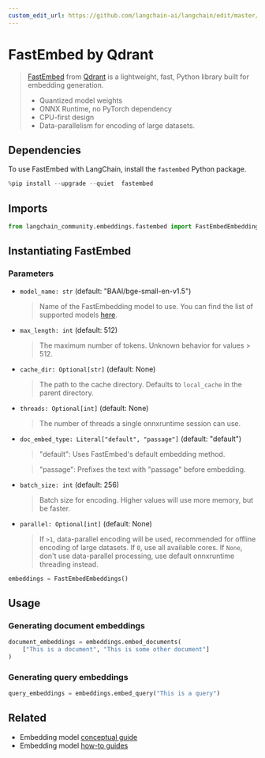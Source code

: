 ```yaml
---
custom_edit_url: https://github.com/langchain-ai/langchain/edit/master/docs/docs/integrations/text_embedding/fastembed.ipynb
---
```

# FastEmbed by Qdrant

>[FastEmbed](https://qdrant.github.io/fastembed/) from [Qdrant](https://qdrant.tech) is a lightweight, fast, Python library built for embedding generation. 
>
>- Quantized model weights
>- ONNX Runtime, no PyTorch dependency
>- CPU-first design
>- Data-parallelism for encoding of large datasets.

## Dependencies

To use FastEmbed with LangChain, install the `fastembed` Python package.


```python
%pip install --upgrade --quiet  fastembed
```

## Imports


```python
from langchain_community.embeddings.fastembed import FastEmbedEmbeddings
```

## Instantiating FastEmbed
   
### Parameters
- `model_name: str` (default: "BAAI/bge-small-en-v1.5")
    > Name of the FastEmbedding model to use. You can find the list of supported models [here](https://qdrant.github.io/fastembed/examples/Supported_Models/).

- `max_length: int` (default: 512)
    > The maximum number of tokens. Unknown behavior for values > 512.

- `cache_dir: Optional[str]` (default: None)
    > The path to the cache directory. Defaults to `local_cache` in the parent directory.

- `threads: Optional[int]` (default: None)
    > The number of threads a single onnxruntime session can use.

- `doc_embed_type: Literal["default", "passage"]` (default: "default")
    > "default": Uses FastEmbed's default embedding method.
    
    > "passage": Prefixes the text with "passage" before embedding.

- `batch_size: int` (default: 256)
    > Batch size for encoding. Higher values will use more memory, but be faster.

- `parallel: Optional[int]` (default: None)

    > If `>1`, data-parallel encoding will be used, recommended for offline encoding of large datasets.
    > If `0`, use all available cores.
    > If `None`, don't use data-parallel processing, use default onnxruntime threading instead.


```python
embeddings = FastEmbedEmbeddings()
```

## Usage

### Generating document embeddings


```python
document_embeddings = embeddings.embed_documents(
    ["This is a document", "This is some other document"]
)
```

### Generating query embeddings


```python
query_embeddings = embeddings.embed_query("This is a query")
```


## Related

- Embedding model [conceptual guide](/docs/concepts/#embedding-models)
- Embedding model [how-to guides](/docs/how_to/#embedding-models)
